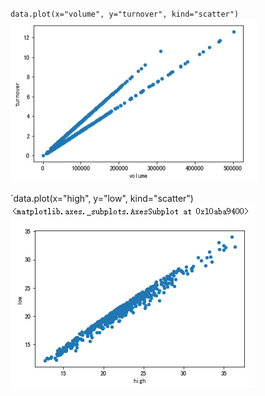 `data.plot(x="volume", y="turnover", kind="scatter")`
![](../photo/Pasted%20image%2020231027180324.png)

`data.plot(x="high", y="low", kind="scatter")
![](../photo/Pasted%20image%2020231027180409.png)
